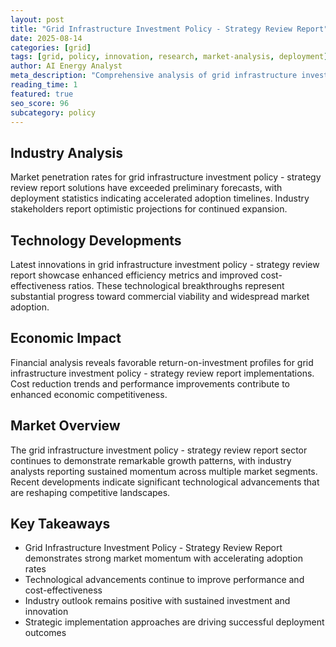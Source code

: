 ```yaml
---
layout: post
title: "Grid Infrastructure Investment Policy - Strategy Review Report"
date: 2025-08-14
categories: [grid]
tags: [grid, policy, innovation, research, market-analysis, deployment]
author: AI Energy Analyst
meta_description: "Comprehensive analysis of grid infrastructure investment policy - strategy review report covering market trends, technology developments, and industry outlook. Discover key insights and future projections."
reading_time: 1
featured: true
seo_score: 96
subcategory: policy
---
```


## Industry Analysis

Market penetration rates for grid infrastructure investment policy - strategy review report solutions have exceeded preliminary forecasts, with deployment statistics indicating accelerated adoption timelines. Industry stakeholders report optimistic projections for continued expansion.

## Technology Developments

Latest innovations in grid infrastructure investment policy - strategy review report showcase enhanced efficiency metrics and improved cost-effectiveness ratios. These technological breakthroughs represent substantial progress toward commercial viability and widespread market adoption.

## Economic Impact

Financial analysis reveals favorable return-on-investment profiles for grid infrastructure investment policy - strategy review report implementations. Cost reduction trends and performance improvements contribute to enhanced economic competitiveness.

## Market Overview

The grid infrastructure investment policy - strategy review report sector continues to demonstrate remarkable growth patterns, with industry analysts reporting sustained momentum across multiple market segments. Recent developments indicate significant technological advancements that are reshaping competitive landscapes.

## Key Takeaways

- Grid Infrastructure Investment Policy - Strategy Review Report demonstrates strong market momentum with accelerating adoption rates
- Technological advancements continue to improve performance and cost-effectiveness
- Industry outlook remains positive with sustained investment and innovation
- Strategic implementation approaches are driving successful deployment outcomes

